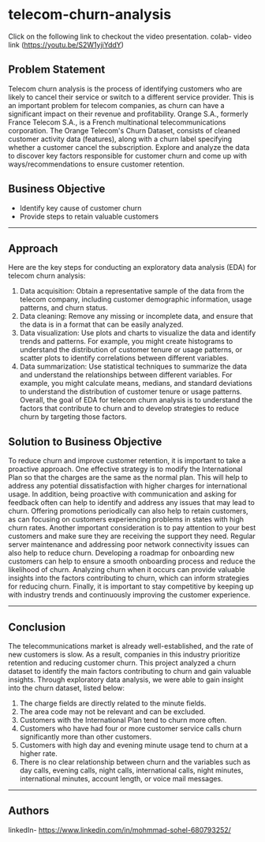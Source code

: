# telecom-churn-analysis

Click on the following link to checkout the video presentation.
colab- video link (https://youtu.be/S2W1yjiYddY)
## Problem Statement

Telecom churn analysis is the process of identifying customers who are likely to cancel their service or switch to a different service provider. This is an important problem for telecom companies, as churn can have a significant impact on their revenue and profitability.
Orange S.A., formerly France Telecom S.A., is a French multinational telecommunications corporation. The Orange Telecom's Churn Dataset, consists of cleaned customer activity data (features), along with a churn label specifying whether a customer cancel the subscription. Explore and analyze the data to discover key factors responsible for customer churn and come up with ways/recommendations to ensure customer retention.

## Business Objective

- Identify key cause of customer churn
- Provide steps to retain valuable customers

---

## Approach

Here are the key steps for conducting an exploratory data analysis (EDA) for telecom churn analysis:
1.	Data acquisition: Obtain a representative sample of the data from the telecom company, including customer demographic information, usage patterns, and churn status.
2.	Data cleaning: Remove any missing or incomplete data, and ensure that the data is in a format that can be easily analyzed.
3.	Data visualization: Use plots and charts to visualize the data and identify trends and patterns. For example, you might create histograms to understand the distribution of customer tenure or usage patterns, or scatter plots to identify correlations between different variables.
4.	Data summarization: Use statistical techniques to summarize the data and understand the relationships between different variables. For example, you might calculate means, medians, and standard deviations to understand the distribution of customer tenure or usage patterns.
Overall, the goal of EDA for telecom churn analysis is to understand the factors that contribute to churn and to develop strategies to reduce churn by targeting those factors.

## Solution to Business Objective

To reduce churn and improve customer retention, it is important to take a proactive approach. One effective strategy is to modify the International Plan so that the charges are the same as the normal plan. This will help to address any potential dissatisfaction with higher charges for international usage. In addition, being proactive with communication and asking for feedback often can help to identify and address any issues that may lead to churn. Offering promotions periodically can also help to retain customers, as can focusing on customers experiencing problems in states with high churn rates. Another important consideration is to pay attention to your best customers and make sure they are receiving the support they need. Regular server maintenance and addressing poor network connectivity issues can also help to reduce churn. Developing a roadmap for onboarding new customers can help to ensure a smooth onboarding process and reduce the likelihood of churn. Analyzing churn when it occurs can provide valuable insights into the factors contributing to churn, which can inform strategies for reducing churn. Finally, it is important to stay competitive by keeping up with industry trends and continuously improving the customer experience.

---

## Conclusion

The telecommunications market is already well-established, and the rate of new customers is slow. As a result, companies in this industry prioritize retention and reducing customer churn. This project analyzed a churn dataset to identify the main factors contributing to churn and gain valuable insights. Through exploratory data analysis, we were able to gain insight into the churn dataset, listed below:
1.	The charge fields are directly related to the minute fields.
2.	The area code may not be relevant and can be excluded.
3.	Customers with the International Plan tend to churn more often.
4.	Customers who have had four or more customer service calls churn significantly more than other customers.
5.	Customers with high day and evening minute usage tend to churn at a higher rate.
6.	There is no clear relationship between churn and the variables such as day calls, evening calls, night calls, international calls, night minutes, international minutes, account length, or voice mail messages.

---

## Authors
linkedIn-  https://www.linkedin.com/in/mohmmad-sohel-680793252/
